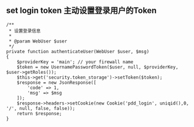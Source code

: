 ## set login token 主动设置登录用户的Token

	/**
     * 设置登录信息
     * 
     * @param WebUser $user
     */
    private function authenticateUser(WebUser $user, $msg)
    {
        $providerKey = 'main'; // your firewall name
        $token = new UsernamePasswordToken($user, null, $providerKey, $user->getRoles());
        $this->get('security.token_storage')->setToken($token);
        $response = new JsonResponse([
            'code' => 1,
            'msg' => $msg
        ]);
        $response->headers->setCookie(new Cookie('pdd_login', uniqid(),0, '/', null, false, false));
        return $response;
    }
